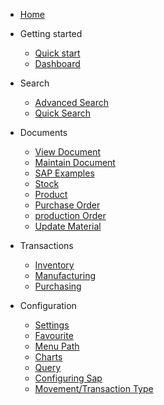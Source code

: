 - [Home](/)

- Getting started

  - [Quick start](/quickstart/)
  - [Dashboard](/dashboard/)
  
- Search
  - [Advanced Search](/search/)
  - [Quick Search](/search/?id=quick-search)

- Documents
  - [View Document](/document/?id=view-document)
  - [Maintain Document](/document/?id=maintain-document)
  - [SAP Examples](/document/?id=sap-examples)
   - [Stock](/document/examples/sap/?id=stock-in-sap)
   - [Product](/document/examples/sap/?id=product)
   - [Purchase Order](/document/examples/sap/?id=purchase-order)
   - [production Order](/document/examples/sap/?id=production-order)
   - [Update Material](/document/examples/sap/?id=update-material)


- Transactions
  - [Inventory](/transaction/?id=inventory-transactions)
  - [Manufacturing](/transaction/?id=manufacturing-transactions)
  - [Purchasing](/transaction/po/)

- Configuration
  - [Settings](/configuration/?id=settings) 
  - [Favourite](/configuration/?id=favourite)
  - [Menu Path](/configuration/?id=menu-path)
  - [Charts](/configuration/?id=charts)
  - [Query](/configuration/?id=query)
  - [Configuring Sap](/configuration/sap/?id=configuring-sap)
  - [Movement/Transaction Type](/configuration/sap/new_movement_type/)
